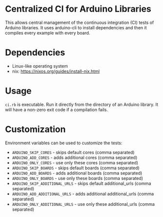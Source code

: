 # Centralized CI for Arduino Libraries

This allows central management of the continuous integration (CI) tests of Arduino libraries. It uses arduino-cli to install dependencies and then it compiles every example with every board.

# Dependencies

* Linux-like operating system
* nix: https://nixos.org/guides/install-nix.html

# Usage

`ci.rb` is executable. Run it directly from the directory of an Arduino library. It will have a non-zero exit code if a compilation fails.

# Customization

Environment variables can be used to customize the tests:

* `ARDUINO_SKIP_CORES` - skips default cores (comma separated)
* `ARDUINO_ADD_CORES` -  adds additional cores (comma separated)
* `ARDUINO_ONLY_CORES` -  use only these cores (comma separated)
* `ARDUINO_SKIP_BOARDS` - skips default boards (comma separated)
* `ARDUINO_ADD_BOARDS` -  adds additional boards (comma separated)
* `ARDUINO_ONLY_BOARDS` -  use only these boards (comma separated)
* `ARDUINO_SKIP_ADDITIONAL_URLS` - skips default additional_urls (comma separated)
* `ARDUINO_ADD_ADDITIONAL_URLS` -  adds additional additional_urls (comma separated)
* `ARDUINO_ONLY_ADDITIONAL_URLS` -  use only these additional_urls (comma separated)
